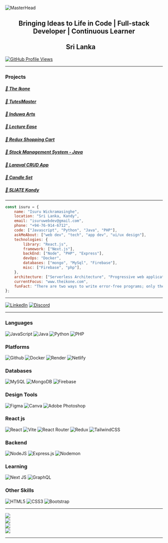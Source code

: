 
![MasterHead](https://camo.githubusercontent.com/26f9c8b7fadcba88f36850ef60d0fec83ea2a48807662d3ea9b010e4f05ef02e/68747470733a2f2f6d69726f2e6d656469756d2e636f6d2f6d61782f313430302f312a4f785437556a4977686b6c4b453864385346796f37672e676966)

<h2 align="center">Bringing Ideas to Life in Code | Full-stack Developer | Continuous Learner <br><br> Sri Lanka <img src="https://cdn.britannica.com/13/4413-004-3277D2EF/Flag-Sri-Lanka.jpg" height="16" /></h2>

[![GitHub Profile Views](https://komarev.com/ghpvc/?username=isuruwebdev&color=red)](https://github.com/IsuruWickramasinghe)

---

### Projects
#####  [🔗 The Ikone](https://github.com/IsuruWickramasinghe/ikone)
#####  [🔗 TutesMaster](https://github.com/IsuruWickramasinghe/tutesMaster)
#####  [🔗 Induwa Arts](https://github.com/IsuruWickramasinghe/induwa-arts)
#####  [🔗 Lecture Ease](https://github.com/IsuruWickramasinghe/lectureease)
#####  [🔗 Redux Shopping Cart](https://github.com/IsuruWickramasinghe/redux-shopping-cart)
#####  [🔗 Stock Management System - Java](https://github.com/IsuruWickramasinghe/simple-stock-management-java)
#####  [🔗 Laraval CRUD App](https://github.com/IsuruWickramasinghe/php_laraval_crud_app)
#####  [🔗 Candle Set](https://github.com/IsuruWickramasinghe/candle-lighting)
#####  [🔗 SLIATE Kandy](https://github.com/IsuruWickramasinghe/sliate-kandy)

---

```javascript
const isuru = {
    name: "Isuru Wickramasinghe",
    location: "Sri Lanka, Kandy",
    email: "isuruwebdev@gmail.com",
    phone: "+94-76-914-6712",
    code: ["Javascript", "Python", "Java", "PHP"],
    askMeAbout: ["web dev", "tech", "app dev", "ui/ux design"],
    technologies: {
        library: "React.js",
        framework: ["Next.js"],
        backEnd: ["Node", "PHP", "Express"],
        devOps: "Docker",
        databases: ["mongo", "MySql", "Firebase"],
        misc: ["Firebase", "php"],
    },
    architecture: ["Serverless Architecture", "Progressive web applications", "Single page applications"],
    currentFocus: "www.theikone.com",
    funFact: "There are two ways to write error-free programs; only the third one works",
};
```

---

[![LinkedIn](https://img.shields.io/badge/LinkedIn-%230077B5.svg?logo=linkedin&logoColor=white)](https://linkedin.com/in/isuruwickramasinghe) 
[![Discord](https://img.shields.io/badge/Discord-%237289DA.svg?logo=discord&logoColor=white)](https://discord.gg/E7wnQGns8S)

---

### Languages
![JavaScript](https://img.shields.io/badge/javascript-%23323330.svg?style=for-the-badge&logo=javascript&logoColor=%23F7DF1E)
![Java](https://img.shields.io/badge/java-%23ED8B00.svg?style=for-the-badge&logo=openjdk&logoColor=white) 
![Python](https://img.shields.io/badge/python-3670A0?style=for-the-badge&logo=python&logoColor=ffdd54) 
![PHP](https://img.shields.io/badge/php-%23777BB4.svg?style=for-the-badge&logo=php&logoColor=white) 

### Platforms
![Github](https://img.shields.io/badge/github-121013?style=for-the-badge&logo=github&logoColor=white)
![Docker](https://img.shields.io/badge/Docker-039BE5?style=for-the-badge&logo=Docker&logoColor=white) 
![Render](https://img.shields.io/badge/Render-%46E3B7.svg?style=for-the-badge&logo=render&logoColor=white) 
![Netlify](https://img.shields.io/badge/netlify-%23000000.svg?style=for-the-badge&logo=netlify&logoColor=#00C7B7) 

### Databases
![MySQL](https://img.shields.io/badge/mysql-%2300000f.svg?style=for-the-badge&logo=mysql&logoColor=white) 
![MongoDB](https://img.shields.io/badge/MongoDB-%234ea94b.svg?style=for-the-badge&logo=mongodb&logoColor=white) 
![Firebase](https://img.shields.io/badge/firebase-%23039BE5.svg?style=for-the-badge&logo=firebase) 

### Design Tools
![Figma](https://img.shields.io/badge/figma-%23F24E1E.svg?style=for-the-badge&logo=figma&logoColor=white) 
![Canva](https://img.shields.io/badge/Canva-%2300C4CC.svg?style=for-the-badge&logo=Canva&logoColor=white) 
![Adobe Photoshop](https://img.shields.io/badge/adobe%20photoshop-%2331A8FF.svg?style=for-the-badge&logo=adobe%20photoshop&logoColor=white)

### React js
![React](https://img.shields.io/badge/react-%2320232a.svg?style=for-the-badge&logo=react&logoColor=%2361DAFB) 
![Vite](https://img.shields.io/badge/vite-%23646CFF.svg?style=for-the-badge&logo=vite&logoColor=white) 
![React Router](https://img.shields.io/badge/React_Router-CA4245?style=for-the-badge&logo=react-router&logoColor=white) 
![Redux](https://img.shields.io/badge/redux%20Toolkit-%23593d88.svg?style=for-the-badge&logo=redux&logoColor=white) 
![TailwindCSS](https://img.shields.io/badge/tailwindcss-%2338B2AC.svg?style=for-the-badge&logo=tailwind-css&logoColor=white) 

### Backend
![NodeJS](https://img.shields.io/badge/node.js-6DA55F?style=for-the-badge&logo=node.js&logoColor=white) 
![Express.js](https://img.shields.io/badge/express.js-%23404d59.svg?style=for-the-badge&logo=express&logoColor=%2361DAFB) 
![Nodemon](https://img.shields.io/badge/NODEMON-%23323330.svg?style=for-the-badge&logo=nodemon&logoColor=%BBDEAD)

### Learning
![Next JS](https://img.shields.io/badge/Next-black?style=for-the-badge&logo=next.js&logoColor=white) 
![GraphQL](https://img.shields.io/badge/-GraphQL-E10098?style=for-the-badge&logo=graphql&logoColor=white) 

### Other Skills
![HTML5](https://img.shields.io/badge/html5-%23E34F26.svg?style=for-the-badge&logo=html5&logoColor=white) 
![CSS3](https://img.shields.io/badge/css3-%231572B6.svg?style=for-the-badge&logo=css3&logoColor=white) 
![Bootstrap](https://img.shields.io/badge/bootstrap-%238511FA.svg?style=for-the-badge&logo=bootstrap&logoColor=white) 

---

![](https://github-contributor-stats.vercel.app/api?username=IsuruWickramasinghe&limit=5&theme=discord&combine_all_yearly_contributions=true)<br>
![](https://github-readme-stats.vercel.app/api?username=IsuruWickramasinghe&theme=swift&hide_border=true&include_all_commits=false&count_private=false)<br>
![](https://github-readme-streak-stats.herokuapp.com/?user=IsuruWickramasinghe&theme=swift&hide_border=true)<br>
![](https://github-readme-stats.vercel.app/api/top-langs/?username=IsuruWickramasinghe&theme=swift&hide_border=true&include_all_commits=false&count_private=false&layout=compact)<br>

---







